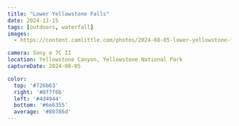 ```yaml
---
title: "Lower Yellowstone Falls"
date: 2024-11-15
tags: [outdoors, waterfall]
images:
  - https://content.camlittle.com/photos/2024-08-05-lower-yellowstone-falls_1280.jpg

camera: Sony α 7C II
location: Yellowstone Canyon, Yellowstone National Park
captureDate: 2024-08-05

color:
  top: '#726b63'
  right: '#8f7f6b'
  left: '#4d4944'
  bottom: '#6e6355'
  average: '#80786d'
---
```

